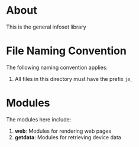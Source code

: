 # About
This is the general infoset library

# File Naming Convention
The following naming convention applies:

1. All files in this directory must have the prefix `jm_`

# Modules
The modules here include:

1. **web**: Modules for rendering web pages
2. **getdata**: Modules for retrieving device data
